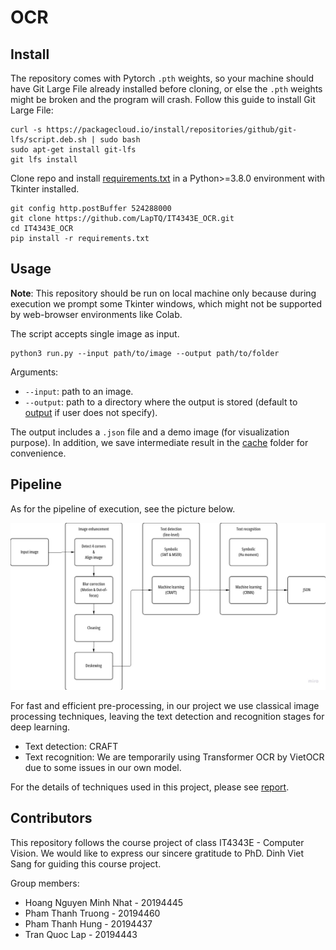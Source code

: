 # OCR

## Install

The repository comes with Pytorch `.pth` weights, so your machine should have Git Large File already installed before cloning, or else the `.pth` weights might be broken and the program will crash. Follow this guide to install Git Large File:
```
curl -s https://packagecloud.io/install/repositories/github/git-lfs/script.deb.sh | sudo bash
sudo apt-get install git-lfs
git lfs install
```

Clone repo and install [requirements.txt](requirements.txt) in a Python>=3.8.0 environment with Tkinter installed.

```
git config http.postBuffer 524288000
git clone https://github.com/LapTQ/IT4343E_OCR.git
cd IT4343E_OCR
pip install -r requirements.txt
```

## Usage

**Note**: This repository should be run on local machine only because during execution we prompt some Tkinter windows, which might not be supported by web-browser environments like Colab.

The script accepts single image as input.

```
python3 run.py --input path/to/image --output path/to/folder
```

Arguments:
* `--input`: path to an image.
* `--output`: path to a directory where the output is stored (default to [output](output) if user does not specify). 

The output includes a `.json` file and a demo image (for visualization purpose). In addition, we save intermediate result in the [cache](cache) folder for convenience.

## Pipeline

As for the pipeline of execution, see the picture below.

![Flow](imgs/flow.jpg)

For fast and efficient pre-processing, in our project we use classical image processing techniques, leaving the text detection and recognition stages for deep learning.
* Text detection: CRAFT
* Text recognition: We are temporarily using Transformer OCR by VietOCR due to some issues in our own model.

For the details of techniques used in this project, please see [report](report.pdf).

## Contributors

This repository follows the course project of class IT4343E - Computer Vision. We would like to express our sincere gratitude to PhD. Dinh Viet Sang for guiding this course project.

Group members:
* Hoang Nguyen Minh Nhat - 20194445
* Pham Thanh Truong - 20194460
* Pham Thanh Hung - 20194437
* Tran Quoc Lap - 20194443


